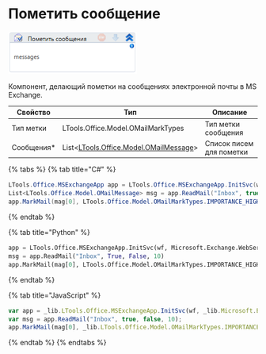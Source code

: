 # Пометить сообщение

![](<../../../../.gitbook/assets/image (334).png>)

Компонент, делающий пометки на сообщениях электронной почты в MS Exchange.

| Свойство    | Тип                                                                    | Описание                 |
| ----------- | ---------------------------------------------------------------------- | ------------------------ |
| Тип метки   | LTools.Office.Model.OMailMarkTypes                                     | Тип метки сообщения      |
| Сообщения\* | List<[LTools.Office.Model.OMailMessage](../datatypes/omailmessage.md)> | Список писем для пометки |

{% tabs %}
{% tab title="C#" %}
```csharp
LTools.Office.MSExchangeApp app = LTools.Office.MSExchangeApp.InitSvc(wf, Microsoft.Exchange.WebServices.Data.ExchangeVersion.Exchange2013_SP1, "server url", "login", "pass", "domain");
List<LTools.Office.Model.OMailMessage> msg = app.ReadMail("Inbox", true, false, 10);
app.MarkMail(mag[0], LTools.Office.Model.OMailMarkTypes.IMPORTANCE_HIGH);
```
{% endtab %}

{% tab title="Python" %}
```python
app = LTools.Office.MSExchangeApp.InitSvc(wf, Microsoft.Exchange.WebServices.Data.ExchangeVersion.Exchange2013_SP1, "server url", "login", "pass", "domain")
msg = app.ReadMail("Inbox", True, False, 10)
app.MarkMail(mag[0], LTools.Office.Model.OMailMarkTypes.IMPORTANCE_HIGH)
```
{% endtab %}

{% tab title="JavaScript" %}
```javascript
var app = _lib.LTools.Office.MSExchangeApp.InitSvc(wf, _lib.Microsoft.Exchange.WebServices.Data.ExchangeVersion.Exchange2013_SP1, "server url", "login", "pass", "domain");
var msg = app.ReadMail("Inbox", true, false, 10);
app.MarkMail(mag[0], _lib.LTools.Office.Model.OMailMarkTypes.IMPORTANCE_HIGH);
```
{% endtab %}
{% endtabs %}
